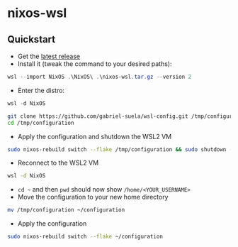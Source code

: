 # nixos-wsl

## Quickstart

- Get the [latest
  release](https://github.com/nix-community/NixOS-WSL/releases)
- Install it (tweak the command to your desired paths):

```powershell
wsl --import NixOS .\NixOS\ .\nixos-wsl.tar.gz --version 2
```

- Enter the distro:

```powershell
wsl -d NixOS
```
```bash
git clone https://github.com/gabriel-suela/wsl-config.git /tmp/configuration
cd /tmp/configuration
```
- Apply the configuration and shutdown the WSL2 VM
```bash
sudo nixos-rebuild switch --flake /tmp/configuration && sudo shutdown -h now
```

- Reconnect to the WSL2 VM

```bash
wsl -d NixOS
```

- `cd ~` and then `pwd` should now show `/home/<YOUR_USERNAME>`
- Move the configuration to your new home directory

```bash
mv /tmp/configuration ~/configuration
```
- Apply the configuration

```bash
sudo nixos-rebuild switch --flake ~/configuration
```
